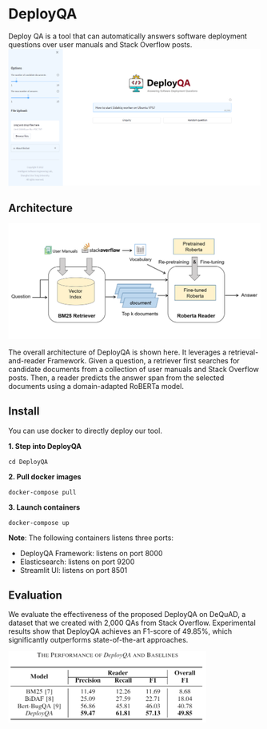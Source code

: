 # DeployQA
Deploy QA is a tool that can automatically answers software deployment questions over user manuals and Stack Overflow posts.
![system overview](pic/mainpage.png) 


## Architecture
![ui](pic/architecture.png) 


The overall architecture of DeployQA is shown here. It leverages a retrieval-and-reader Framework. 
Given a question, a retriever first searches for candidate documents from a collection of user manuals and Stack Overflow posts. Then, a reader predicts the answer span from the selected documents using a domain-adapted RoBERTa model.

## Install
You can use docker to directly deploy our tool.

**1. Step into DeployQA**
```
cd DeployQA
```

**2. Pull docker images**
```
docker-compose pull
```

**3. Launch containers**
```
docker-compose up
```

**Note**: The following containers listens three ports:
* DeployQA Framework: listens on port 8000
* Elasticsearch: listens on port 9200
* Streamlit UI: listens on port 8501


## Evaluation
We evaluate the effectiveness of the proposed DeployQA on DeQuAD, a dataset that we created with 2,000 QAs from Stack Overflow. Experimental results show that DeployQA achieves
an F1-score of 49.85%, which significantly outperforms state-of-the-art approaches.

<img src="https://github.com/Smallqqqq/DeployQA/blob/main/pic/evaluation.png" width="396" height="143">


